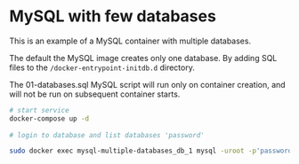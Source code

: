 # MySQL with few databases

This is an example of a MySQL container with multiple databases.

The default the MySQL image creates only one database. 
By adding SQL files to the `/docker-entrypoint-initdb.d` directory.

The 01-databases.sql MySQL script will run only on container creation, and will not be run on subsequent container starts. 

```bash
# start service
docker-compose up -d
 
# login to database and list databases 'password'

sudo docker exec mysql-multiple-databases_db_1 mysql -uroot -p'password' -e 'SHOW DATABASES;'
``` 


